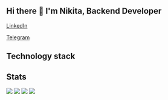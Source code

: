## Hi there 👋 I'm Nikita, Backend Developer

[LinkedIn](www.linkedin.com/in/nikita-profatilov-4379b6276)

[Telegram](https://t.me/woodmanbtw)

## Technology stack


## Stats
![](https://github-readme-stats.vercel.app/api/top-langs/?username=WooDMaNbtw&theme=tokyonight&layout=compact)
![](http://github-profile-summary-cards.vercel.app/api/cards/repos-per-language?username=WooDMaNbtw&theme=tokyonight)
![](http://github-profile-summary-cards.vercel.app/api/cards/stats?username=WooDMaNbtw&theme=tokyonight)
![](http://github-profile-summary-cards.vercel.app/api/cards/profile-details?username=WooDMaNbtw&theme=tokyonight)



<!--
**WooDMaNbtw/WooDMaNbtw** is a ✨ _special_ ✨ repository because its `README.md` (this file) appears on your GitHub profile.

Here are some ideas to get you started:

- 🔭 I’m currently working on ...
- 🌱 I’m currently learning ...
- 👯 I’m looking to collaborate on ...
- 🤔 I’m looking for help with ...
- 💬 Ask me about ...
- 📫 How to reach me: ...
- 😄 Pronouns: ...
- ⚡ Fun fact: ...
-->
